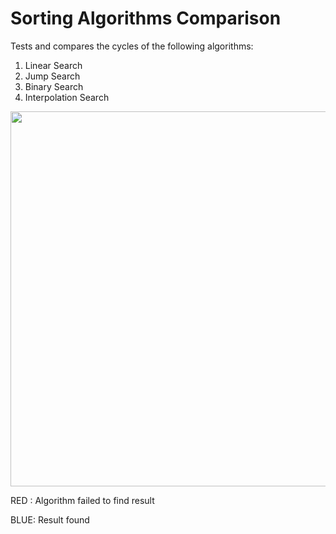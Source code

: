 Sorting Algorithms Comparison
=============================

Tests and compares the cycles of the following algorithms:

1. Linear Search
2. Jump Search
3. Binary Search
4. Interpolation Search

<img src="https://raw.githubusercontent.com/georgekosmidis/SearchAlgorithms/master/README/results.png" width="600" />

RED : Algorithm failed to find result

BLUE: Result found
